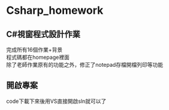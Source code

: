 # Csharp_homework
## C#視窗程式設計作業
完成所有16個作業+背景  
程式碼都在homepage裡面  
除了老師作業原有的功能之外，修正了notepad存檔開檔列印等功能  
  
## 開啟專案
code下載下來後用VS直接開啟sln就可以了  
